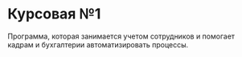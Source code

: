 # Курсовая №1
Программа, которая занимается учетом сотрудников и помогает кадрам и бухгалтерии автоматизировать процессы.
